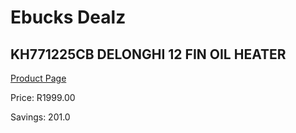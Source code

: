 
# Ebucks Dealz
## KH771225CB DELONGHI 12 FIN OIL HEATER
[Product Page](https://www.ebucks.com/web/shop/productSelected.do?prodId=1191139073&catId=704982758)

Price: R1999.00

Savings: 201.0


	